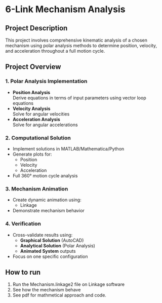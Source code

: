 # 6-Link Mechanism Analysis

## Project Description
This project involves comprehensive kinematic analysis of a chosen mechanism using polar analysis methods to determine position, velocity, and acceleration throughout a full motion cycle.

## Project Overview

### 1. Polar Analysis Implementation
- **Position Analysis**  
  Derive equations in terms of input parameters using vector loop equations
- **Velocity Analysis**  
  Solve for angular velocities
- **Acceleration Analysis**  
  Solve for angular accelerations

### 2. Computational Solution
- Implement solutions in MATLAB/Mathematica/Python
- Generate plots for:
  - Position
  - Velocity
  - Acceleration
- Full 360° motion cycle analysis

### 3. Mechanism Animation
- Create dynamic animation using:
  - Linkage
- Demonstrate mechanism behavior

### 4. Verification
- Cross-validate results using:
  - **Graphical Solution** (AutoCAD)
  - **Analytical Solution** (Polar Analysis)
  - **Animated System** outputs
- Focus on one specific configuration


## How to run
  1. Run the Mechanism.linkage2 file on Linkage software
  2. See how the mechanism behave
  3. See pdf for mathmetical approach and code.
  
